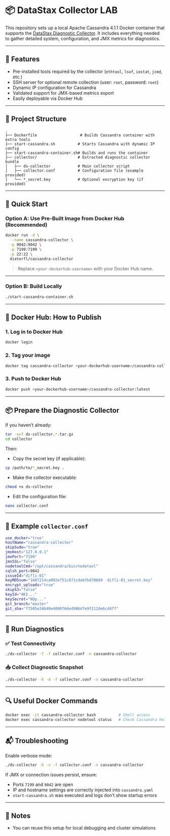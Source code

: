 # 📦 DataStax Collector LAB

This repository sets up a local Apache Cassandra 4.1.1 Docker container that supports the [DataStax Diagnostic Collector](https://github.com/datastax/diagnostic-collector). It includes everything needed to gather detailed system, configuration, and JMX metrics for diagnostics.

---

## 🔧 Features

- Pre-installed tools required by the collector (`ethtool`, `lsof`, `iostat`, `jcmd`, etc.)
- SSH server for optional remote collection (user: `root`, password: `root`)
- Dynamic IP configuration for Cassandra
- Validated support for JMX-based metrics export
- Easily deployable via Docker Hub

---

## 📁 Project Structure

```text
.
├── Dockerfile                   # Builds Cassandra container with extra tools
├── start-cassandra.sh          # Starts Cassandra with dynamic IP config
├── start-cassandra-container.sh# Builds and runs the container
├── collector/                  # Extracted diagnostic collector bundle
│   ├── ds-collector            # Main collector script
│   ├── collector.conf          # Configuration file (example provided)
│   └── *_secret.key            # Optional encryption key (if provided)
````

---

## 🚀 Quick Start

### Option A: Use Pre-Built Image from Docker Hub (Recommended)

```bash
docker run -d \
  --name cassandra-collector \
  -p 9042:9042 \
  -p 7199:7199 \
  -p 22:22 \
  dieterfl/cassandra-collector
```

> Replace `<your-dockerhub-username>` with your Docker Hub name.

---

### Option B: Build Locally

```bash
./start-cassandra-container.sh
```

---

## 🐳 Docker Hub: How to Publish

### 1. Log in to Docker Hub

```bash
docker login
```

### 2. Tag your image

```bash
docker tag cassandra-collector <your-dockerhub-username>/cassandra-collector:latest
```

### 3. Push to Docker Hub

```bash
docker push <your-dockerhub-username>/cassandra-collector:latest
```

---

## 📦 Prepare the Diagnostic Collector

If you haven’t already:

```bash
tar -xvf ds-collector.*.tar.gz
cd collector
```

Then:

* Copy the secret key (if applicable):

```bash
cp /path/to/*_secret.key .
```

* Make the collector executable:

```bash
chmod +x ds-collector
```

* Edit the configuration file:

```bash
nano collector.conf
```

---

## 📝 Example `collector.conf`

```bash
use_docker="true"
hostName="cassandra-collector"
skipSudo="true"
jmxHost="127.0.0.1"
jmxPort="7199"
jmxSSL="false"
nodetoolCmd="/opt/cassandra/bin/nodetool"
cqlsh_port=9042
issueId="difli-01"
keyMD5sum="1687214ca092e751c671cda6fbd78669  difli-01_secret.key"
encrypt_uploads="true"
skipS3="false"
keyId="AKI..."
keySecret="NUp..."
git_branch="master"
git_sha="f7505e34640e400076ded906d7e9f212de6cd47f"
```

---

## 🧪 Run Diagnostics

### ✅ Test Connectivity

```bash
./ds-collector -T -f collector.conf -n cassandra-collector
```

### 📥 Collect Diagnostic Snapshot

```bash
./ds-collector -X -d -f collector.conf -n cassandra-collector
```

---

## 🔍 Useful Docker Commands

```bash
docker exec -it cassandra-collector bash          # Shell access
docker exec cassandra-collector nodetool status   # Check Cassandra health
```

---

## 📬 Troubleshooting

Enable verbose mode:

```bash
./ds-collector -X -v -f collector.conf -n cassandra-collector
```

If JMX or connection issues persist, ensure:

* Ports `7199` and `9042` are open
* IP and hostname settings are correctly injected into `cassandra.yaml`
* `start-cassandra.sh` was executed and logs don’t show startup errors

---

## 🏁 Notes

* You can reuse this setup for local debugging and cluster simulations

